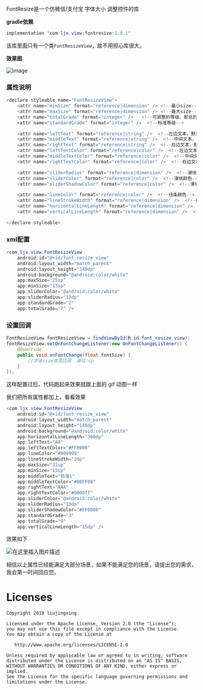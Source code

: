 FontResize是一个仿微信/支付宝 字体大小 调整控件的库

**gradle依赖**
```java
implementation 'com.ljx.view:fontresize:1.0.1'
```
该库里面只有一个类`FontResizeView`，故不用担心库很大。

**效果图**

![image](https://github.com/liujingxing/FontReszie/blob/master/screenRecord/screen.gif)

### 属性说明

```java
<declare-styleable name="FontResizeView">
    <attr name="minSize" format="reference|dimension" /> <!--最小size-->
    <attr name="maxSize" format="reference|dimension" /> <!--最大size-->
    <attr name="totalGrade" format="integer" />   <!--可调整的等级、即总的等级-->
    <attr name="standardGrade" format="integer" />  <!--标准等级-->

    <attr name="leftText" format="reference|string" />  <!--左边文本，默认为 'A'-->
    <attr name="middleText" format="reference|string" />  <!--中间文本，默认为 '标准'-->
    <attr name="rightText" format="reference|string" />  <!--右边文本，默认为 'A'-->
    <attr name="leftTextColor" format="reference|color" />  <!--左边文本颜色，默认为全黑-->
    <attr name="middleTextColor" format="reference|color" />  <!--中间文本颜色，默认为全黑-->
    <attr name="rightTextColor" format="reference|color" />  <!--右边文本颜色，默认为全黑-->

    <attr name="sliderRadius" format="reference|dimension" />  <!--滑块半径-->
    <attr name="sliderColor" format="reference|color" />  <!--滑块颜色-->
    <attr name="sliderShadowColor" format="reference|color" />  <!--滑块边缘阴影颜色-->

    <attr name="lineColor" format="reference|color" />  <!--线条颜色-->
    <attr name="lineStrokeWidth" format="reference|dimension" />  <!--线条宽度，即粗细程度-->
    <attr name="horizontalLineLength" format="reference|dimension" />  <!--横向线条长度-->
    <attr name="verticalLineLength" format="reference|dimension" />  <!--纵向线条长度-->

</declare-styleable>
```
### xml配置
```java
<com.ljx.view.FontResizeView
    android:id="@+id/font_resize_view"
    android:layout_width="match_parent"
    android:layout_height="140dp"
    android:background="@android:color/white"
    app:maxSize="25sp"
    app:minSize="13sp"
    app:sliderColor="@android:color/white"
    app:sliderRadius="12dp"
    app:standardGrade="2"
    app:totalGrade="7" />
```

### 设置回调
```java
FontResizeView fontResizeView = findViewById(R.id.font_resize_view);
fontResizeView.setOnFontChangeListener(new OnFontChangeListener() {
    @Override
    public void onFontChange(float fontSize) {
        //字体size改变回调  单位:sp
    }
});
```

这样配置过后，代码跑起来效果就跟上面的 gif 动图一样

我们把所有属性都加上，看看效果

```java
<com.ljx.view.FontResizeView
    android:id="@+id/font_resize_view"
    android:layout_width="match_parent"
    android:layout_height="140dp"
    android:background="@android:color/white"
    app:horizontalLineLength="300dp"
    app:leftText="AA"
    app:leftTextColor="#FF0000"
    app:lineColor="#009999"
    app:lineStrokeWidth="2dp"
    app:maxSize="31sp"
    app:minSize="15sp"
    app:middleText="标准1"
    app:middleTextColor="#00FF00"
    app:rightText="AAA"
    app:rightTextColor="#0000ff"
    app:sliderColor="@android:color/white"
    app:sliderRadius="13dp"
    app:sliderShadowColor="#FF0000"
    app:standardGrade="3"
    app:totalGrade="9"
    app:verticalLineLength="15dp" />
```
效果如下

![在这里插入图片描述](https://img-blog.csdnimg.cn/20190512142658512.png?x-oss-process=image/watermark,type_ZmFuZ3poZW5naGVpdGk,shadow_10,text_aHR0cHM6Ly9ibG9nLmNzZG4ubmV0L2xpdWppbmd4aW5nOTM=,size_16,color_FFFFFF,t_70)

相信以上属性已经能满足大部分场景，如果不能满足您的场景，请提出您的需求，我会第一时间回应您。

# Licenses
```
Copyright 2019 liujingxing

Licensed under the Apache License, Version 2.0 (the "License");
you may not use this file except in compliance with the License.
You may obtain a copy of the License at

   http://www.apache.org/licenses/LICENSE-2.0

Unless required by applicable law or agreed to in writing, software
distributed under the License is distributed on an "AS IS" BASIS,
WITHOUT WARRANTIES OR CONDITIONS OF ANY KIND, either express or implied.
See the License for the specific language governing permissions and
limitations under the License.
```
